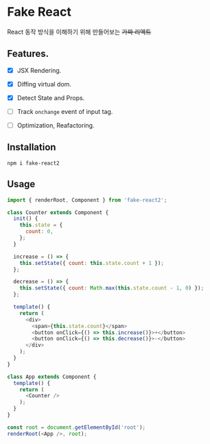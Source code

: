 # Fake React
React 동작 방식을 이해하기 위해 만들어보는 ~~가짜 리액트~~

## Features.
- [x] JSX Rendering.
- [x] Diffing virtual dom. 
- [x] Detect State and Props.
- [ ] Track `onchange` event of input tag.
- [ ] Optimization, Reafactoring.


## Installation
```
npm i fake-react2
```

## Usage
```javascript
import { renderRoot, Component } from 'fake-react2';

class Counter extends Component {
  init() {
    this.state = {
      count: 0,
    };
  }

  increase = () => {
    this.setState({ count: this.state.count + 1 });
  };

  decrease = () => {
    this.setState({ count: Math.max(this.state.count - 1, 0) });
  };

  template() {
    return (
      <div>
        <span>{this.state.count}</span>
        <button onClick={() => this.increase()}>+</button>
        <button onClick={() => this.decrease()}>-</button>
      </div>
    );
  }
}

class App extends Component {
  template() {
    return (
      <Counter />
    );
  }
}

const root = document.getElementById('root');
renderRoot(<App />, root);
```
